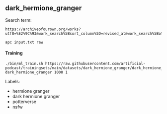 ## dark_hermione_granger

Search term:

```
https://archiveofourown.org/works?utf8=%E2%9C%93&work_search%5Bsort_column%5D=revised_at&work_search%5Bother_tag_names%5D=&work_search%5Bexcluded_tag_names%5D=&work_search%5Bcrossover%5D=&work_search%5Bcomplete%5D=T&work_search%5Bwords_from%5D=20000&work_search%5Bwords_to%5D=&work_search%5Bdate_from%5D=&work_search%5Bdate_to%5D=&work_search%5Bquery%5D=&work_search%5Blanguage_id%5D=en&commit=Sort+and+Filter&tag_id=Dark+Hermione+Granger
```

```shell
apc input.txt raw
```

#### Training

```shell
./bin/ml_train.sh https://raw.githubusercontent.com/artificial-podcast/trainingsets/main/datasets/dark_hermione_granger/dark_hermione_granger.txt dark_hermione_granger 1000 1
```


Labels:
* hermione granger
* dark hermione granger
* potterverse
* nsfw

